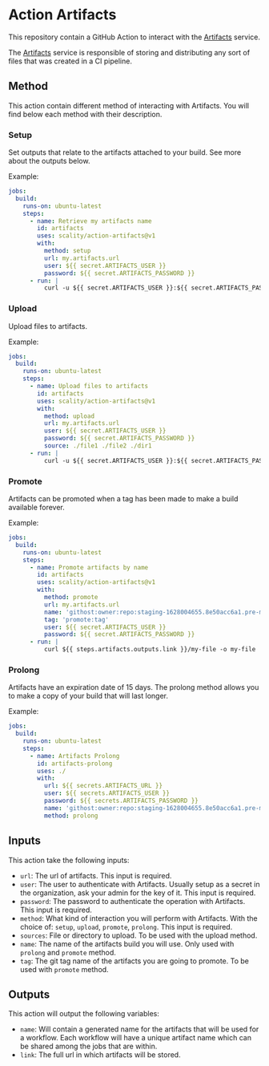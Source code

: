 # Action Artifacts

This repository contain a GitHub Action to interact with the [Artifacts] service.

The [Artifacts] service is responsible of storing and distributing any sort of files that was created in a CI pipeline.

## Method

This action contain different method of interacting with Artifacts. You will find below each method with their description.

### Setup

Set outputs that relate to the artifacts attached to your build. See more about the outputs below.

Example:

```yaml
jobs:
  build:
    runs-on: ubuntu-latest
    steps:
      - name: Retrieve my artifacts name
        id: artifacts
        uses: scality/action-artifacts@v1
        with:
          method: setup
          url: my.artifacts.url
          user: ${{ secret.ARTIFACTS_USER }}
          password: ${{ secret.ARTIFACTS_PASSWORD }}
      - run: |
          curl -u ${{ secret.ARTIFACTS_USER }}:${{ secret.ARTIFACTS_PASSWORD }}  ${{ steps.artifacts.outputs.link }}/my-file -o my-file
```

### Upload

Upload files to artifacts.

Example:

```yaml
jobs:
  build:
    runs-on: ubuntu-latest
    steps:
      - name: Upload files to artifacts
        id: artifacts
        uses: scality/action-artifacts@v1
        with:
          method: upload
          url: my.artifacts.url
          user: ${{ secret.ARTIFACTS_USER }}
          password: ${{ secret.ARTIFACTS_PASSWORD }}
          source: ./file1 ./file2 ./dir1
      - run: |
          curl -u ${{ secret.ARTIFACTS_USER }}:${{ secret.ARTIFACTS_PASSWORD }} ${{ steps.artifacts.outputs.link }}/file1 -o file1
```

### Promote

Artifacts can be promoted when a tag has been made to make a build available forever.

Example:

```yaml
jobs:
  build:
    runs-on: ubuntu-latest
    steps:
      - name: Promote artifacts by name
        id: artifacts
        uses: scality/action-artifacts@v1
        with:
          method: promote
          url: my.artifacts.url
          name: 'githost:owner:repo:staging-1628004655.8e50acc6a1.pre-merge.28'
          tag: 'promote:tag'
          user: ${{ secret.ARTIFACTS_USER }}
          password: ${{ secret.ARTIFACTS_PASSWORD }}
      - run: |
          curl ${{ steps.artifacts.outputs.link }}/my-file -o my-file
```

### Prolong

Artifacts have an expiration date of 15 days. The prolong method allows you to make a copy of your build that will last longer.

Example:
```yaml
jobs:
  build:
    runs-on: ubuntu-latest
    steps:
      - name: Artifacts Prolong
        id: artifacts-prolong
        uses: ./
        with:
          url: ${{ secrets.ARTIFACTS_URL }}
          user: ${{ secrets.ARTIFACTS_USER }}
          password: ${{ secrets.ARTIFACTS_PASSWORD }}
          name: 'githost:owner:repo:staging-1628004655.8e50acc6a1.pre-merge.28'
          method: prolong
```

## Inputs

This action take the following inputs:

* `url`: The url of artifacts. This input is required.
* `user`: The user to authenticate with Artifacts.
Usually setup as a secret in the organization, ask your admin for the key of it. This input is required.
* `password`: The password to authenticate the operation with Artifacts. This input is required.
* `method`: What kind of interaction you will perform with Artifacts.
With the choice of: `setup`, `upload`, `promote`, `prolong`.
This input is required.
* `sources`: File or directory to upload. To be used with the upload method.
* `name`: The name of the artifacts build you will use. Only used with `prolong` and `promote` method.
* `tag`: The git tag name of the artifacts you are going to promote. To be used with `promote` method.

## Outputs

This action will output the following variables:

* `name`: Will contain a generated name for the artifacts that will be used for a workflow. Each workflow will have a unique artifact name which can be shared among the jobs that are within.
* `link`: The full url in which artifacts will be stored.


[Artifacts]: https://github.com/scality/artifacts
